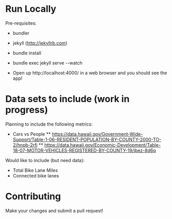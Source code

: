 # Run Locally

Pre-requisites:
* bundler
* jekyll (http://jekyllrb.com)

* bundle install
* bundle exec jekyll serve --watch
* Open up http://localhost:4000/ in a web browser and you should see the app!

# Data sets to include (work in progress)

Planning to include the following metrics:
* Cars vs People
** https://data.hawaii.gov/Government-Wide-Support/Table-1-06-RESIDENT-POPULATION-BY-COUNTY-2000-TO-2/hnpb-2rfi
** https://data.hawaii.gov/Economic-Development/Table-18-07-MOTOR-VEHICLES-REGISTERED-BY-COUNTY-19/jbez-8d6q

Would like to include (but need data):
* Total Bike Lane Miles
* Connected bike lanes

# Contributing

Make your changes and submit a pull request!
